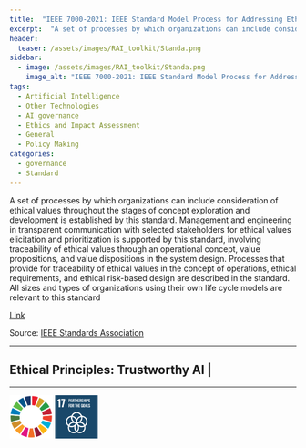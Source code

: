 ```yaml
---
title:  "IEEE 7000-2021: IEEE Standard Model Process for Addressing Ethical Concerns during System Design"  
excerpt:  "A set of processes by which organizations can include consideration of ethical values throughout the stages of concept exploration and development is established by this standard. Management and engineering in transparent communication with (...)"  
header:
  teaser: /assets/images/RAI_toolkit/Standa.png
sidebar:
  - image: /assets/images/RAI_toolkit/Standa.png
    image_alt: "IEEE 7000-2021: IEEE Standard Model Process for Addressing Ethical Concerns during System Design"
tags:
  - Artificial Intelligence
  - Other Technologies
  - AI governance
  - Ethics and Impact Assessment
  - General
  - Policy Making
categories:
  - governance
  - Standard
---
```

A set of processes by which organizations can include consideration of ethical values throughout the stages of concept exploration and development is established by this standard. Management and engineering in transparent communication with selected stakeholders for ethical values elicitation and prioritization is supported by this standard, involving traceability of ethical values through an operational concept, value propositions, and value dispositions in the system design. Processes that provide for traceability of ethical values in the concept of operations, ethical requirements, and ethical risk-based design are described in the standard. All sizes and types of organizations using their own life cycle models are relevant to this standard

[Link](https://standards.ieee.org/ieee/7000/6781/)

Source: [IEEE Standards Association](https://standards.ieee.org/)

<hr>
<h2>Ethical Principles: Trustworthy AI | </h2>
<hr>

<img src="/assets/images/sdg/SDG_Wheel_WEB/SDG_Wheel_WEB.png" width="15%"/>
<img src="/assets/images/sdg/SDG_Icons_2019_WEB/E-WEB-Goal-17.png" Width = "15%"/>
